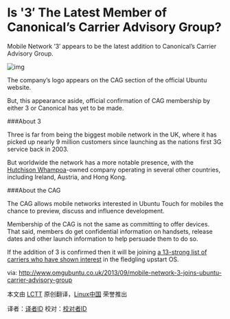 Is '3′ The Latest Member of Canonical’s Carrier Advisory Group?
===============================================================

Mobile Network ’3′ appears to be the latest addition to Canonical’s Carrier Advisory Group.

![img](http://www.omgubuntu.co.uk/wp-content/uploads/2013/09/3-logo1.jpg)

The company’s logo appears on the CAG section of the official Ubuntu website.

But, this appearance aside, official confirmation of CAG membership by either 3 or Canonical has yet to be made.

###About 3

Three is far from being the biggest mobile network in the UK, where it has picked up nearly 9 million customers since launching as the nations first 3G service back in 2003.

But worldwide the network has a more notable presence, with the [Hutchison Whampoa][1]-owned company operating in several other countries, including Ireland, Austria, and Hong Kong.

###About the CAG

The CAG allows mobile networks interested in Ubuntu Touch for mobiles the chance to preview, discuss and influence development.

Membership of the CAG is not the same as committing to offer devices. That said, members do get confidential information on handsets, release dates and other launch information to help persuade them to do so.

If the addition of 3 is confirmed then it will be joining [a 13-strong list of carriers who have shown interest][2] in the fledgling upstart OS.

via: http://www.omgubuntu.co.uk/2013/09/mobile-network-3-joins-ubuntu-carrier-advisory-group

本文由 [LCTT][] 原创翻译，[Linux中国][] 荣誉推出

译者：[译者ID][] 校对：[校对者ID][]


[LCTT]:https://github.com/LCTT/TranslateProject
[Linux中国]:http://www.linux.cn/
[译者ID]:http://www.linux.cn/space/译者ID
[校对者ID]:http://www.linux.cn/space/校对者ID

[1]:http://en.wikipedia.org/wiki/Hutchison_Whampoa
[2]:http://www.omgubuntu.co.uk/tag/cag

